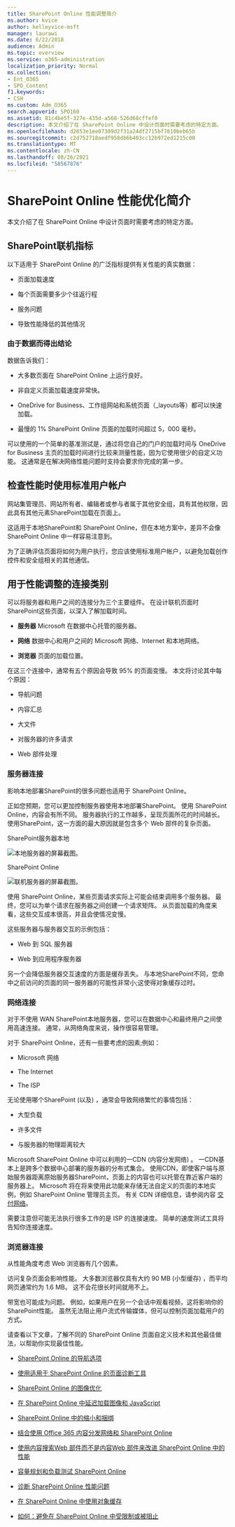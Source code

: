 ```yaml
---
title: SharePoint Online 性能调整简介
ms.author: kvice
author: kelleyvice-msft
manager: laurawi
ms.date: 6/22/2018
audience: Admin
ms.topic: overview
ms.service: o365-administration
localization_priority: Normal
ms.collection:
- Ent_O365
- SPO_Content
f1.keywords:
- CSH
ms.custom: Adm_O365
search.appverid: SPO160
ms.assetid: 81c4be5f-327e-435d-a568-526d68cffef0
description: 本文介绍了在 SharePoint Online 中设计页面时需要考虑的特定方面。
ms.openlocfilehash: d2653e1ee07309d2f31a24df2715bf7810beb65b
ms.sourcegitcommit: c2d752718aedf958db6b403cc12b972ed1215c00
ms.translationtype: MT
ms.contentlocale: zh-CN
ms.lasthandoff: 08/26/2021
ms.locfileid: "58567876"
---
```

# <a name="introduction-to-performance-tuning-for-sharepoint-online"></a>SharePoint Online 性能优化简介

本文介绍了在 SharePoint Online 中设计页面时需要考虑的特定方面。
     
## <a name="sharepoint-online-metrics"></a>SharePoint联机指标

以下适用于 SharePoint Online 的广泛指标提供有关性能的真实数据：
  
- 页面加载速度
    
- 每个页面需要多少个往返行程
    
- 服务问题
    
- 导致性能降低的其他情况
    
### <a name="conclusions-reached-because-of-the-data"></a>由于数据而得出结论

数据告诉我们：
  
- 大多数页面在 SharePoint Online 上运行良好。
    
- 非自定义页面加载速度非常快。
    
- OneDrive for Business、工作组网站和系统页面（_layouts等）都可以快速加载。
    
- 最慢的 1% SharePoint Online 页面的加载时间超过 5，000 毫秒。
    
可以使用的一个简单的基准测试是，通过将您自己的门户的加载时间与 OneDrive for Business 主页的加载时间进行比较来测量性能，因为它使用很少的自定义功能。 这通常是在解决网络性能问题时支持会要求你完成的第一步。
  
## <a name="use-a-standard-user-account-when-checking-performance"></a>检查性能时使用标准用户帐户

网站集管理员、网站所有者、编辑者或参与者属于其他安全组，具有其他权限，因此具有其他元素SharePoint加载在页面上。
  
这适用于本地SharePoint和 SharePoint Online，但在本地方案中，差异不会像 SharePoint Online 中一样容易注意到。
  
为了正确评估页面将如何为用户执行，您应该使用标准用户帐户，以避免加载创作控件和安全组相关的其他通信。
  
## <a name="connection-categories-for-performance-tuning"></a>用于性能调整的连接类别

可以将服务器和用户之间的连接分为三个主要组件。 在设计联机页面时SharePoint这些页面，以深入了解加载时间。
  
- **服务器** Microsoft 在数据中心托管的服务器。
    
- **网络** 数据中心和用户之间的 Microsoft 网络、Internet 和本地网络。
    
- **浏览器** 页面的加载位置。
    
在这三个连接中，通常有五个原因会导致 95% 的页面变慢。 本文将讨论其中每个原因：
  
- 导航问题
    
- 内容汇总
    
- 大文件
    
- 对服务器的许多请求
    
- Web 部件处理
    
### <a name="server-connection"></a>服务器连接

影响本地部署SharePoint的很多问题也适用于 SharePoint Online。
  
正如您预期，您可以更加控制服务器使用本地部署SharePoint。 使用 SharePoint Online，内容会有所不同。 服务器执行的工作越多，呈现页面所花的时间越长。 使用SharePoint，这一方面的最大原因就是包含多个 Web 部件的复杂页面。
  
SharePoint服务器本地
  
![本地服务器的屏幕截图。](../media/a8e9b646-cdff-4131-976a-b5f891da44ac.png)
  
SharePoint Online
  
![联机服务器的屏幕截图。](../media/46b27ded-d8a4-4287-b3e0-2603a764b8f8.png)
  
使用 SharePoint Online，某些页面请求实际上可能会结束调用多个服务器。 最终，您可以为单个请求在服务器之间创建一个请求矩阵。 从页面加载的角度来看，这些交互成本很高，并且会使情况变慢。
  
这些服务器与服务器交互的示例包括：
  
- Web 到 SQL 服务器
    
- Web 到应用程序服务器
    
另一个会降低服务器交互速度的方面是缓存丢失。 与本地SharePoint不同，您命中之前访问的页面的同一服务器的可能性非常小;这使得对象缓存过时。
  
### <a name="network-connection"></a>网络连接

对于不使用 WAN SharePoint本地服务器，您可以在数据中心和最终用户之间使用高速连接。 通常，从网络角度来说，操作很容易管理。
  
对于 SharePoint Online，还有一些要考虑的因素;例如：
  
- Microsoft 网络
    
- The Internet
    
- The ISP
    
无论使用哪个SharePoint (以及) ，通常会导致网络繁忙的事情包括：
  
- 大型负载
    
- 许多文件
    
- 与服务器的物理距离较大
    
Microsoft SharePoint Online 中可以利用的一CDN (内容分发网络) 。 一CDN基本上是跨多个数据中心部署的服务器的分布式集合。 使用CDN，即使客户端与原始服务器距离原始服务器SharePoint，页面上的内容也可以托管在靠近客户端的服务器上。 Microsoft 将在将来使用此功能来存储无法自定义的页面的本地实例，例如 SharePoint Online 管理员主页。 有关 CDN 详细信息，请参阅内容 [交付网络](content-delivery-networks.md)。
  
需要注意但可能无法执行很多工作的是 ISP 的连接速度。 简单的速度测试工具将告知你连接速度。
  
### <a name="browser-connection"></a>浏览器连接

从性能角度考虑 Web 浏览器有几个因素。
  
访问复杂页面会影响性能。 大多数浏览器仅具有大约 90 MB (小型缓存) ，而平均网页通常约为 1.6 MB。 这不会花很长时间就用不上。
  
带宽也可能成为问题。 例如，如果用户在另一个会话中观看视频，这将影响你的SharePoint性能。 虽然无法阻止用户流式传输媒体，但可以控制页面加载用户的方式。
  
请查看以下文章，了解不同的 SharePoint Online 页面自定义技术和其他最佳做法，以帮助你实现最佳性能。
  
- [SharePoint Online 的导航选项](navigation-options-for-sharepoint-online.md)
    
- [使用适用于 SharePoint Online 的页面诊断工具](page-diagnostics-for-spo.md)
    
- [SharePoint Online 的图像优化](image-optimization-for-sharepoint-online.md)
    
- [在 SharePoint Online 中延迟加载图像和 JavaScript](delay-loading-images-and-javascript-in-sharepoint-online.md)
    
- [SharePoint Online 中的缩小和捆绑](minification-and-bundling-in-sharepoint-online.md)
    
- [结合使用 Office 365 内容分发网络和 SharePoint Online](use-microsoft-365-cdn-with-spo.md)
    
- [使用内容搜索Web 部件而不是内容Web 部件来改进 SharePoint Online 中的性能](using-content-search-web-part-instead-of-content-query-web-part-to-improve-perfo.md)
    
- [容量规划和负载测试 SharePoint Online](capacity-planning-and-load-testing-sharepoint-online.md)
    
- [诊断 SharePoint Online 性能问题](diagnosing-performance-issues-with-sharepoint-online.md)
    
- [在 SharePoint Online 中使用对象缓存](using-the-object-cache-with-sharepoint-online.md)
    
- [如何：避免在 SharePoint Online 中受限制或被阻止](/sharepoint/dev/general-development/how-to-avoid-getting-throttled-or-blocked-in-sharepoint-online)
